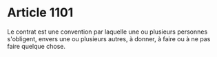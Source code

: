 # Article 1101

Le contrat est une convention par laquelle une ou plusieurs personnes s'obligent, envers une ou plusieurs autres, à donner, à faire ou à ne pas faire quelque chose.
